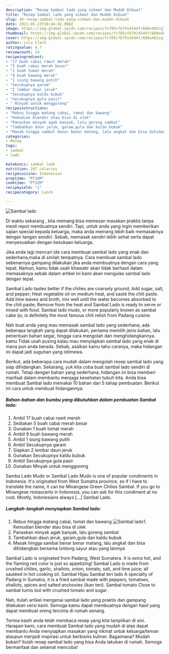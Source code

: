 ```yaml
---
description: "Resep Sambal lado yang nikmat dan Mudah Dibuat"
title: "Resep Sambal lado yang nikmat dan Mudah Dibuat"
slug: 40-resep-sambal-lado-yang-nikmat-dan-mudah-dibuat
date: 2021-05-23T10:44:42.098Z
image: https://img-global.cpcdn.com/recipes/fcf85cf67914544f/680x482cq70/sambal-lado-foto-resep-utama.jpg
thumbnail: https://img-global.cpcdn.com/recipes/fcf85cf67914544f/680x482cq70/sambal-lado-foto-resep-utama.jpg
cover: https://img-global.cpcdn.com/recipes/fcf85cf67914544f/680x482cq70/sambal-lado-foto-resep-utama.jpg
author: Lola Clark
ratingvalue: 4.7
reviewcount: 14
recipeingredient:
- "17 buah cabai rawit merah"
- "5 buah cabai merah besar"
- "1 buah tomat merah"
- "9 buah bawang merah"
- "1 siung bawang putih"
- "Secukupnya garam"
- "2 lembar daun jeruk"
- "Secukupnya kaldu bubuk"
- "Secukupnya gula pasir"
- " Minyak untuk menggoreng"
recipeinstructions:
- "Rebus hingga matang cabai, tomat dan bawang"
- "Kemudian blender atau bisa di ulek"
- "Panaskan minyak agak banyak, lalu goreng sambal"
- "Tambahkan daun jeruk, garam,gula dan kaldu bubuk"
- "Masak hingga sambal benar benar matang, lalu angkat dan bisa dihidangkan bersama lontong sayur atau yang lainnya"
categories:
- Resep
tags:
- sambal
- lado

katakunci: sambal lado 
nutrition: 297 calories
recipecuisine: Indonesian
preptime: "PT16M"
cooktime: "PT32M"
recipeyield: "1"
recipecategory: Lunch

---
```



![Sambal lado](https://img-global.cpcdn.com/recipes/fcf85cf67914544f/680x482cq70/sambal-lado-foto-resep-utama.jpg)

Di waktu  sekarang , kita memang bisa memesan masakan praktis tanpa mesti repot membuatnya sendiri. Tapi, untuk anda yang ingin memberikan sajian special kepada keluarga, maka anda memang lebih baik memasaknya dengan tangan sendiri. Sebab, memasak sendiri lebih sehat serta dapat menyesuaikan dengan kesukaan keluarga.

Jika anda lagi mencari ide cara membuat sambal lado yang enak dan sederhana,maka di sinilah tempatnya. Cara membuat sambal lado  sebenarnya gampang dilakukan jika anda membuatnya dengan cara yang tepat. Namun, kamu tidak usah khawatir akan tidak berhasil dalam memasaknya 
sebab dalam artikel ini kami akan mengulas sambal lado dengan tepat.  

Sambal Lado tastes better if the chilies are coarsely ground; Add sugar, salt, and pepper; Heat vegetable oil on medium heat, and sauté the chili paste. Add lime leaves and broth, mix well until the water becomes absorbed to the chili paste; Remove from the heat and Sambal Lado is ready to serve or mixed with food. Sambal lado mudo, or more popularly known as sambal cabe ijo, is definitely the most famous chili relish from Padang cuisine.

Nah buat anda yang mau memasak sambal lado yang sederhana, ada beberapa langkah yang dapat dilakukan, pertama memilih jenis bahan, lalu penentuan bahan segar, hingga cara mengolah dan menghidangkannya. kamu Tidak usah pusing kalau mau menyiapkan sambal lado yang enak di mana pun anda berada. Sebab, asalkan kamu  tahu caranya, maka hidangan ini dapat jadi suguhan yang istimewa.

Berikut, ada beberapa cara mudah dalam mengolah resep sambal lado yang siap dihidangkan. Sekarang, yuk kita coba buat sambal lado sendiri di rumah. Tetap dengan bahan yang sederhana, hidangan ini bisa memberi manfaat dalam membantu menjaga kesehatan tubuh kita. Anda bisa membuat Sambal lado memakai 10 bahan dan 5 tahap pembuatan. Berikut ini cara untuk membuat hidangannya.

<!--inarticleads1-->

##### Bahan-bahan dan bumbu yang dibutuhkan dalam pembuatan Sambal lado:

1. Ambil 17 buah cabai rawit merah
1. Sediakan 5 buah cabai merah besar
1. Gunakan 1 buah tomat merah
1. Ambil 9 buah bawang merah
1. Ambil 1 siung bawang putih
1. Ambil Secukupnya garam
1. Siapkan 2 lembar daun jeruk
1. Gunakan Secukupnya kaldu bubuk
1. Ambil Secukupnya gula pasir
1. Gunakan  Minyak untuk menggoreng


Samba Lado Mudo or Sambal Lado Mudo is one of popular condiments in Indonesia. It&#39;s originated from West Sumatra province, so if I have to translate the name, it can be Minangese Green Chilies Sambal. If you go to Minangese restaurants in Indonesia, you can ask for this condiment at no cost. Mostly, Indonesians always […] Sambal Lado. 

<!--inarticleads2-->

##### Langkah-langkah menyiapkan Sambal lado:

1. Rebus hingga matang cabai, tomat dan bawang
<img src="https://img-global.cpcdn.com/steps/08fb915bf244f083/160x128cq70/sambal-lado-langkah-memasak-1-foto.jpg" alt="Sambal lado">1. Kemudian blender atau bisa di ulek
1. Panaskan minyak agak banyak, lalu goreng sambal
1. Tambahkan daun jeruk, garam,gula dan kaldu bubuk
1. Masak hingga sambal benar benar matang, lalu angkat dan bisa dihidangkan bersama lontong sayur atau yang lainnya


Sambal Lado is originated from Padang, West Sumatera. It is extra hot, and the flaming red color is just so appetizing! Sambal Lado is made from crushed chilies, garlic, shallots, onion, tomato, salt, and lime juice; all sautéed in hot cooking oil. Sambal Hijau Sambal teri lado A specialty of Padang in Sumatra, it is a fried sambal made with peppers, tomatoes, shallots, spices and salted anchovies (ikan teri). Sambal tomato Close to sambal tumis but with crushed tomato and sugar. 

Nah, itulah artikel mengenai  sambal lado  yang praktis dan gampang dilakukan versi kami. Semoga kamu dapat membuatnya dengan hasil yang dapat membuat oreng tercinta di rumah senang. 

Terima kasih anda telah membaca resep yang kita tampilkan di sini. Harapan kami, cara membuat  Sambal lado yang mudah di atas dapat membantu Anda menyiapkan masakan yang nikmat untuk keluarga/teman ataupun menjadi inspirasi untuk berbisnis kuliner. Bagaimana? Mudah bukan? Itulah resep sambal lado yang bisa Anda lakukan di rumah. Semoga bermanfaat dan selamat mencoba!

